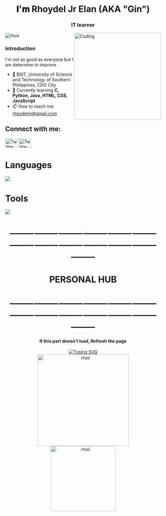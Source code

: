 


<h1 align="center">𝐈'𝐦 Rhoydel Jr Elan (AKA "Gin")</h1>
<h3 align="center">IT learner</h3>
<img align="right" alt="Coding" width="280" src="https://images-wixmp-ed30a86b8c4ca887773594c2.wixmp.com/f/775dfae9-f9b5-46c9-bcd8-62e7d40ba177/dg8idr3-46121b2a-2beb-4f64-9caa-0d046f39eac0.gif?token=eyJ0eXAiOiJKV1QiLCJhbGciOiJIUzI1NiJ9.eyJzdWIiOiJ1cm46YXBwOjdlMGQxODg5ODIyNjQzNzNhNWYwZDQxNWVhMGQyNmUwIiwiaXNzIjoidXJuOmFwcDo3ZTBkMTg4OTgyMjY0MzczYTVmMGQ0MTVlYTBkMjZlMCIsIm9iaiI6W1t7InBhdGgiOiJcL2ZcLzc3NWRmYWU5LWY5YjUtNDZjOS1iY2Q4LTYyZTdkNDBiYTE3N1wvZGc4aWRyMy00NjEyMWIyYS0yYmViLTRmNjQtOWNhYS0wZDA0NmYzOWVhYzAuZ2lmIn1dXSwiYXVkIjpbInVybjpzZXJ2aWNlOmZpbGUuZG93bmxvYWQiXX0.miZMDoaMYjzwzNQZzuwxLvu2wrgaxbdJ_47bCgtl1PU">

<p align="left"> <img src="https://komarev.com/ghpvc/?username=rhoii&label=Profile%20views&color=0e75b6&style=flat" alt="rhoii" /> </p>


<h3 align="left">Introduction</h3>
<p>I'm not as good as everyone but I am determine to improve .</p>

<ul>
  <li>🏫 BSIT, University of Science and Technology of Southern Philippines, CDO City</li>
  <li>🌱 Currently learning <strong>C, Python, Java, HTML, CSS, JavaScript</strong></li>
  <li>📫 How to reach me: <a href="mailto:rhoydelm@gmail.com">rhoydelm@gmail.com</a></li>
</ul>

## Connect with me:

<p align="left">
  <a href="https://www.facebook.com/rhoydel.musa.9" target="_blank"><img align="center" src="https://raw.githubusercontent.com/rahuldkjain/github-profile-readme-generator/master/src/images/icons/Social/facebook.svg" alt="Twitter" height="30" width="40" /></a>
  <a href="https://discord.gg/74jFFFgjNT" target="_blank"><img align="center" src="https://raw.githubusercontent.com/rahuldkjain/github-profile-readme-generator/master/src/images/icons/Social/discord.svg" alt="Twitter" height="30" width="40" /></a>
</p>

<p align="center">
  <h1>Languages</h1>
  <a href="https://skillicons.dev">
    <img src="https://skillicons.dev/icons?i=html,css,c,python,java,mysql=7" />
  </a>
</p>

<p align="center">
  <h1>Tools</h1>
  <a href="https://skillicons.dev">
    <img src="https://skillicons.dev/icons?i=git,github,pycharm,vscode=7" />
  </a>
</p>

<h1 align="center">⸻⸻⸻⸻⸻⸻⸻⸻⸻⸻⸻⸻⸻</h1>
<h1 align="center">PERSONAL HUB</h1>
<h1 align="center">⸻⸻⸻⸻⸻⸻⸻⸻⸻⸻⸻⸻⸻</h1>

<h4 align="center">If this part doesn't load, Refresh the page</h1>

<div align="center">
<a href="https://git.io/typing-svg"><img src="https://readme-typing-svg.demolab.com?font=Fira+Code&weight=600&size=30&pause=1000&color=5DF70F&random=false&width=510&lines=%F0%9D%90%87%F0%9D%90%84%F0%9D%90%8B%F0%9D%90%8B%F0%9D%90%8E+%F0%9D%90%95%F0%9D%90%88%F0%9D%90%92%F0%9D%90%88%F0%9D%90%93%F0%9D%90%8E%F0%9D%90%91!;%F0%9D%90%96%F0%9D%90%9E%F0%9D%90%A5%F0%9D%90%9C%F0%9D%90%A8%F0%9D%90%A6%F0%9D%90%9E+%F0%9D%90%AD%F0%9D%90%A8+%F0%9D%90%A6%F0%9D%90%B2+%F0%9D%90%A0%F0%9D%90%A2%F0%9D%90%AD%F0%9D%90%A1%F0%9D%90%AE%F0%9D%90%9B+%F0%9D%90%A9%F0%9D%90%AB%F0%9D%90%A8%F0%9D%90%9F%F0%9D%90%A2%F0%9D%90%A5%F0%9D%90%9E;%F0%9D%90%85%F0%9D%90%9E%F0%9D%90%9E%F0%9D%90%A5+%F0%9D%90%9F%F0%9D%90%AB%F0%9D%90%9E%F0%9D%90%9E+%F0%9D%90%AD%F0%9D%90%A8+%F0%9D%90%A5%F0%9D%90%A8%F0%9D%90%A8%F0%9D%90%A4+%F0%9D%90%9A%F0%9D%90%AB%F0%9D%90%A8%F0%9D%90%AE%F0%9D%90%A7%F0%9D%90%9D" alt="Typing SVG" /></a>
</div>

<div align="center">
    <img height="295px" src="https://github-readme-stats.vercel.app/api/top-langs?username=rhoii&show_icons=true&locale=en&layout=compact" alt="rhoii"/>
</div>

<div align="center">
    <img height="210px" src="https://github-readme-streak-stats.herokuapp.com/?user=rhoii&" alt="rhoii"/>
</div>
